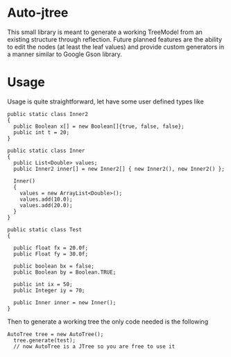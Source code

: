 # Auto-jtree
This small library is meant to generate a working TreeModel from an existing structure through reflection. Future planned features are the ability to edit the nodes (at least the leaf values) and provide custom generators in a manner similar to Google Gson library.

# Usage

Usage is quite straightforward, let have some user defined types like

    public static class Inner2
    {
      public Boolean x[] = new Boolean[]{true, false, false};
      public int t = 20;
    }
    
    public static class Inner
    {
      public List<Double> values;
      public Inner2 inner[] = new Inner2[] { new Inner2(), new Inner2() };
      
      Inner()
      {
        values = new ArrayList<Double>();
        values.add(10.0);
        values.add(20.0);
      }
    }
    
    public static class Test
    {
      
      public float fx = 20.0f;
      public Float fy = 30.0f;
    
      public boolean bx = false;
      public Boolean by = Boolean.TRUE;
      
      public int ix = 50;
      public Integer iy = 70;
      
      public Inner inner = new Inner();
    }

Then to generate a working tree the only code needed is the following

    AutoTree tree = new AutoTree();
	  tree.generate(test);
	  // now AutoTree is a JTree so you are free to use it
